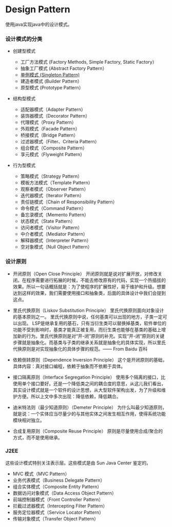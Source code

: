 # Design Pattern #

使用java实现java中的设计模式。

### 设计模式的分类 ###

* 创建型模式
    * 工厂方法模式 (Factory Methods, Simple Factory, Static Factory）
    * 抽象工厂模式 (Abstract Factory Pattern）
    * [单例模式 (Singleton Pattern)](./docs/SingletonPattern.md) 
    * 建造者模式 (Builder Pattern）
    * 原型模式 (Prototype Pattern）
* 结构型模式

    * 适配器模式（Adapter Pattern）
    * 装饰器模式（Decorator Pattern）
    * 代理模式（Proxy Pattern）
    * 外观模式（Facade Pattern）
    * 桥接模式（Bridge Pattern）
    * 过滤器模式（Filter、Criteria Pattern）
    * 组合模式（Composite Pattern）
    * 享元模式（Flyweight Pattern）
* 行为型模式
    * 策略模式（Strategy Pattern）
    * 模板方法模式（Template Pattern）
    * 观察者模式（Observer Pattern）
    * 迭代器模式（Iterator Pattern）
    * 责任链模式（Chain of Responsibility Pattern）
    * 命令模式（Command Pattern）
    * 备忘录模式（Memento Pattern）
    * 状态模式（State Pattern）
    * 访问者模式（Visitor Pattern）
    * 中介者模式（Mediator Pattern）
    * 解释器模式（Interpreter Pattern）
    * 空对象模式（Null Object Pattern）

### 设计原则 ###

* 开闭原则（Open Close Principle）
开闭原则就是说对扩展开放，对修改关闭。在程序需要进行拓展的时候，不能去修改原有的代码，实现一个热插拔的效果。所以一句话概括就是：为了使程序的扩展性好，易于维护和升级。想要达到这样的效果，我们需要使用接口和抽象类，后面的具体设计中我们会提到这点。

* 里氏代换原则（Liskov Substitution Principle）
里氏代换原则面向对象设计的基本原则之一。 里氏代换原则中说，任何基类可以出现的地方，子类一定可以出现。 LSP是继承复用的基石，只有当衍生类可以替换掉基类，软件单位的功能不受到影响时，基类才能真正被复用，而衍生类也能够在基类的基础上增加新的行为。里氏代换原则是对“开-闭”原则的补充。实现“开-闭”原则的关键步骤就是抽象化。而基类与子类的继承关系就是抽象化的具体实现，所以里氏代换原则是对实现抽象化的具体步骤的规范。—— From Baidu 百科

* 依赖倒转原则（Dependence Inversion Principle）
这个是开闭原则的基础，具体内容：真对接口编程，依赖于抽象而不依赖于具体。

* 接口隔离原则（Interface Segregation Principle）
使用多个隔离的接口，比使用单个接口要好。还是一个降低类之间的耦合度的意思，从这儿我们看出，其实设计模式就是一个软件的设计思想，从大型软件架构出发，为了升级和维护方便。所以上文中多次出现：降低依赖，降低耦合。

* 迪米特法则（最少知道原则）（Demeter Principle）
为什么叫最少知道原则，就是说：一个实体应当尽量少的与其他实体之间发生相互作用，使得系统功能模块相对独立。

* 合成复用原则（Composite Reuse Principle）
原则是尽量使用合成/聚合的方式，而不是使用继承。


### J2EE ###
这些设计模式特别关注表示层。这些模式是由 Sun Java Center 鉴定的。

* MVC 模式（MVC Pattern）
* 业务代表模式（Business Delegate Pattern）
* 组合实体模式（Composite Entity Pattern）
* 数据访问对象模式（Data Access Object Pattern）
* 前端控制器模式（Front Controller Pattern）
* 拦截过滤器模式（Intercepting Filter Pattern）
* 服务定位器模式（Service Locator Pattern）
* 传输对象模式（Transfer Object Pattern）